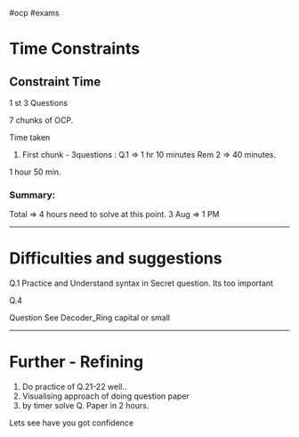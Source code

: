 #ocp #exams

# Time Constraints 
 
 ## Constraint Time
 
 1 st 3 Questions 

7 chunks of OCP.

Time taken 

1) First chunk - 3questions : 
   Q.1 => 1 hr 10 minutes
  Rem 2 => 40 minutes.

1 hour 50 min.

### Summary:
Total => 4 hours need to solve at this point. 
3 Aug => 1 PM

-----
# Difficulties and suggestions 

Q.1 
Practice and Understand syntax in Secret question. Its too important 

Q.4 

Question 
See Decoder_Ring capital or small


---

# Further  - Refining

1) Do practice of Q.21-22 well..
2) Visualising approach of doing question paper
3) by timer solve Q. Paper in 2 hours.

Lets see have you got confidence 


